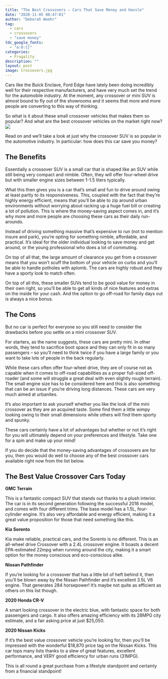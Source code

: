 ```yaml
---
title: "The Best Crossovers – Cars That Save Money and Hassle"
date: "2020-11-05 08:47:01"
author: "Deborah Woehr"
tag:
  - cars
  - crossovers
  - "save money"
tdc_google_fonts:
  - "a:0:{}"
categories:
  - Frugality
description: ""
layout: post
image: Crossovers.jpg
---
```


Cars like the Buick Enclave, Ford Edge have lately been doing incredibly well for their respective manufacturers, and have very much set the trend for the automobile industry. At the moment, any crossover or mini SUV is almost bound to fly out of the showrooms and it seems that more and more people are converting to this way of thinking.

So what is it about these small crossover vehicles that makes them so popular? And what are the best crossover vehicles on the market right now?  
![](/posts/Crossovers.jpg)

Read on and we’ll take a look at just why the crossover SUV is so popular in the automotive industry. In particular: how does this car save you money?

## The Benefits

Essentially a crossover SUV is a small car that is shaped like an SUV while still being very compact and nimble. Often, they will offer four-wheel drive but with smaller engine sizes between 1-1.5 liters typically.

What this then gives you is a car that’s small and fun to drive around owing at least partly to its responsiveness. This, coupled with the fact that they’re highly energy efficient, means that you’ll be able to zip around urban environments without worrying about racking up a huge fuel bill or creating a lot of pollution. This is where the money-saving aspect comes in, and it’s why more and more people are choosing these cars as their daily run-arounds.

Instead of driving something massive that’s expensive to run (not to mention insure and park), you’re opting for something nimble, affordable, and practical. It’s ideal for the older individual looking to save money and get around, or the young professional who does a lot of commuting.

On top of all that, the large amount of clearance you get from a crossover means that you won’t scuff the bottom of your vehicle on curbs and you’ll be able to handle potholes with aplomb. The cars are highly robust and they have a sporty look to match often.

On top of all this, these smaller SUVs tend to be good value for money in their own right, so you’ll be able to get all kinds of nice features and extras on the inside for your cash. And the option to go off-road for family days out is always a nice bonus.

## The Cons

But no car is perfect for everyone so you still need to consider the drawbacks before you settle on a mini crossover SUV.

For starters, as the name suggests, these cars are pretty mini. In other words, they tend to sacrifice boot space and they can only fit in so many passengers – so you’ll need to think twice if you have a large family or you want to take lots of people in the back regularly.

While these cars often offer four-wheel drive, they are of course not as capable when it comes to off-road capabilities as a proper full-sized off-roader (and some will struggle a great deal with even slightly rough terrain). The small engine size has to be considered here and this is also something that can be an issue if you’re driving long distances. These cars are very much aimed at urbanites.

It’s also important to ask yourself whether you like the look of the mini crossover as they are an acquired taste. Some find them a little wimpy looking owing to their small dimensions while others will find them sporty and spunky.

These cars certainly have a lot of advantages but whether or not it’s right for you will ultimately depend on your preferences and lifestyle. Take one for a spin and make up your mind!

If you do decide that the money-saving advantages of crossovers are for you, then you would do well to choose any of the best crossover cars available right now from the list below.

## The Best Value Crossover Cars Today

**GMC Terrain**

This is a fantastic compact SUV that stands out thanks to a plush interior. The car is in its second generation following the successful 2018 model, and comes with four different trims. The base model has a 1.5L, four-cylinder engine. It’s also very affordable and energy efficient, making it a great value proposition for those that need something like this.

**Kia Sorento**

Kia make reliable, practical cars, and the Sorento is no different. This is an all-wheel drive Crossover with a 2.4L crossover engine. It boasts a decent EPA-estimated 22mpg when running around the city, making it a smart option for the money conscious and eco-conscious alike.

**Nissan Pathfinder**

If you’re looking for a crossover that has a little bit of heft behind it, then you’ll be blown away by the Nissan Pathfinder and it’s excellent 3.5L V6 engine. That generates 284 horsepower! It’s maybe not quite as efficient as others on this list though.

**2020 Honda CR-V**

A smart looking crossover in the electric blue, with fantastic space for both passengers and cargo. It also offers amazing efficiency with its 28MPG city estimate, and a fair asking price at just $25,050.

**2020 Nissan Kicks**

If it’s the best value crossover vehicle you’re looking for, then you’ll be impressed with the wonderful $18,870 price tag on the Nissan Kicks. This car tops many lists thanks to a slew of great features, excellent performance, and VERY good efficiency for urban runs (31MPG).

This is all round a great purchase from a lifestyle standpoint and certainly from a financial standpoint!
